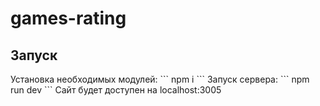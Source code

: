 # games-rating

<h2>Запуск</h2>
Установка необходимых модулей:
```
npm i
```
Запуск сервера:
```
npm run dev
```
Сайт будет доступен на localhost:3005

